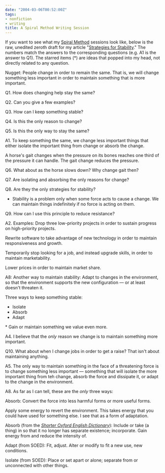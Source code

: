 ```yaml
---
date: "2004-03-06T00:52:00Z"
tags:
- nonfiction
- writing
title: A Spiral Method Writing Session
---
```


If you want to see what my <a href="/posts/2004/03/spiral_method/">Spiral Method</a> sessions look like, below is the raw, unedited zeroth draft for my article "<a href="/posts/2004/01/strategies_for_stability/">Strategies for Stability</a>."  The numbers match the answers to the corresponding questions (e.g. A1 is the answer to Q1).  The starred items (\*) are ideas that popped into my head, not directly related to any question.

Nugget: People change in order to remain the same.  That is, we will change something less important in order to maintain something that is more important.

Q1. How does changing help stay the same?

Q2. Can you give a few examples?

Q3. How can I keep something stable?

Q4. Is this the only reason to change?

Q5. Is this the only way to stay the same?

A1. To keep something the same, we change less important things that either isolate the important thing from change or absorb the change.

A horse's gait changes when the pressure on its bones reaches one third of the pressure it can handle.  The gait change reduces the pressure.

Q6. What about as the horse slows down?  Why change gait then?

Q7. Are isolating and absorbing the only reasons for change?

Q8. Are they the only strategies for stability?

* Stability is a problem only when some force acts to cause a change.  We can maintain things indefinitely if no force is acting on them.

Q9. How can I use this principle to reduce resistance?

A2. Examples: Drop three low-priority projects in order to sustain progress on high-priority projects.

Rewrite software to take advantage of new technology in order to maintain responsiveness and growth.

Temporarily stop looking for a job, and instead upgrade skills, in order to maintain marketability.

Lower prices in order to maintain market share.

A8: Another way to maintain stability:  Adapt to changes in the environment, so that the environment supports the new configuration — or at least doesn't threaten it.

Three ways to keep something stable:
<ul>
	<li>Isolate</li>
	<li>Absorb</li>
	<li>Adapt</li>
</ul>
* Gain or maintain something we value even more.

A4. I believe that the <em>only</em> reason we change is to maintain something more important.

Q10. What about when I change jobs in order to get a raise?  That isn't about maintaining anything.

A5. The only way to maintain something in the face of a threatening force is to change something less important — something that will isolate the more important thing from teh change, absorb the force and dissipate it, or adapt to the change in the environment.

A8. As far as I can tell, these are the <em>only</em> three ways:

Absorb: Convert the force into less harmful forms or more useful forms.

Apply some energy to revert the environment.  This takes energy that you could have used for something else.  I see that as a form of adaptation.

Absorb (from the <em><a href="http://www.amazon.com/exec/obidos/ASIN/0198604572/dalehemer-20">Shorter Oxford English Dictionary</a></em>): Include or take (a thing) in so that it no longer has separate existence; incorporate.  Gain energy from and reduce the intensity of.

Adapt (from SOED): Fit, adjust.  Alter or modify to fit a new use, new conditions.

Isolate (from SOED): Place or set apart or alone; separate from or unconnected with other things.
